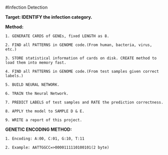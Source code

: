 #Infection Detection

**Target: IDENTIFY the infection category.**

**Method:**

	1. GENERATE CARDS of GENEs, fixed LENGTH as 8.

	2. FIND all PATTERNS in GENOME code.(From human, bacteria, virus, etc.)

	3. STORE statistical information of cards on disk. CREATE method to load them into memory fast.

	4. FIND all PATTERNS in GENOME code.(From test samples given correct labels.)

	5. BUILD NEURAL NETWORK.

	6. TRAIN the Neural Network.

	7. PREDICT LABELS of test samples and RATE the prediction correctness.

	8. APPLY the model to SAMPLE D & E.

	9. WRITE a report of this project. 

**GENETIC ENCODING METHOD:**

	1. Encoding: A:00, C:01, G:10, T:11

	2. Example: AATTGGCC=>0000111110100101(2 byte)
